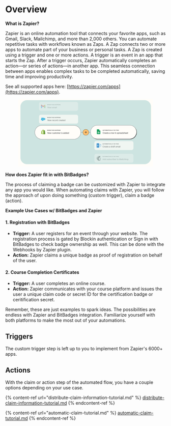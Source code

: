 # Overview

**What is Zapier?**

Zapier is an online automation tool that connects your favorite apps, such as Gmail, Slack, Mailchimp, and more than 2,000 others. You can automate repetitive tasks with workflows known as Zaps. A Zap connects two or more apps to automate part of your business or personal tasks. A Zap is created using a trigger and one or more actions. A trigger is an event in an app that starts the Zap. After a trigger occurs, Zapier automatically completes an action—or series of actions—in another app. This seamless connection between apps enables complex tasks to be completed automatically, saving time and improving productivity.

See all supported apps here: [https://zapier.com/apps](https://zapier.com/apps).

<figure><img src="../../../.gitbook/assets/image (72).png" alt=""><figcaption></figcaption></figure>

**How does Zapier fit in with BitBadges?**

The process of claiming a badge can be customized with Zapier to integrate any app you would like.  When automating claims with Zapier, you will follow the approach of upon doing something (custom trigger), claim a badge (action).&#x20;

**Example Use Cases w/ BitBadges and Zapier**

#### **1. Registration with BitBadges**

* **Trigger:** A user registers for an event through your website. The registration process is gated by Blockin authentication or Sign in with BitBadges to check badge ownership as well. This can be done with the Webhooks by Zapier plugin.
* **Action:** Zapier claims a unique badge as proof of registration on behalf of the user.&#x20;

#### **2. Course Completion Certificates**

* **Trigger:** A user completes an online course.
* **Action:** Zapier communicates with your course platform and issues the user a unique claim code or secret ID for the certification badge or ceritification secret.

Remember, these are just examples to spark ideas. The possibilities are endless with Zapier and BitBadges integration. Familiarize yourself with both platforms to make the most out of your automations.

## Triggers

The custom trigger step is left up to you to implement from Zapier's 6000+ apps.&#x20;

## **Actions**

With the claim or action step of the automated flow, you have a couple options depending on your use case.

{% content-ref url="distribute-claim-information-tutorial.md" %}
[distribute-claim-information-tutorial.md](distribute-claim-information-tutorial.md)
{% endcontent-ref %}

{% content-ref url="automatic-claim-tutorial.md" %}
[automatic-claim-tutorial.md](automatic-claim-tutorial.md)
{% endcontent-ref %}
